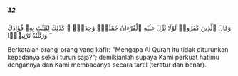 ##### 32

<span class="ayah">وَقَالَ ٱلَّذِينَ كَفَرُوا۟ لَوْلَا نُزِّلَ عَلَيْهِ ٱلْقُرْءَانُ جُمْلَةًۭ وَٰحِدَةًۭ ۚ كَذَٰلِكَ لِنُثَبِّتَ بِهِۦ فُؤَادَكَ ۖ وَرَتَّلْنَٰهُ تَرْتِيلًۭا</span>

<span class="ayah_translation">Berkatalah orang-orang yang kafir: "Mengapa Al Quran itu tidak diturunkan kepadanya sekali turun saja?"; demikianlah supaya Kami perkuat hatimu dengannya dan Kami membacanya secara tartil (teratur dan benar).</span>
